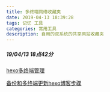 ```yaml
---
title: 多终端网络收藏夹
date: 2019-04-13 18:39:28
tags: 记忆 工具
categories: 常用工具
description: 自用的双系统的共享网站收藏夹
---
```

##### 19/04/13 18点42分

[hexo多终端管理](<https://blog.csdn.net/ZmeiXuan/article/details/78339376>)

[备份和多终端更新hexo博客步骤](<https://blog.csdn.net/shile/article/details/78714189>)

